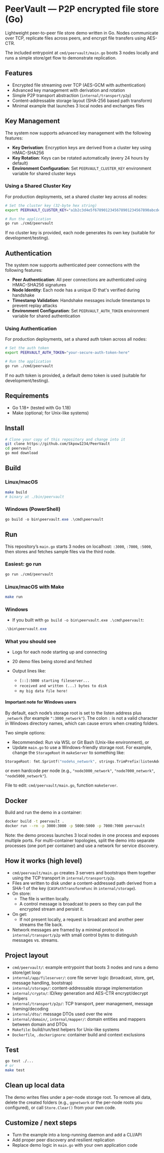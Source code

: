 # PeerVault — P2P encrypted file store (Go)

Lightweight peer-to-peer file store demo written in Go. Nodes communicate over TCP, replicate files across peers, and encrypt file transfers using AES-CTR.

The included entrypoint at `cmd/peervault/main.go` boots 3 nodes locally and runs a simple store/get flow to demonstrate replication.

## Features

- Encrypted file streaming over TCP (AES-GCM with authentication)
- Advanced key management with derivation and rotation
- Simple P2P transport abstraction (`internal/transport/p2p`)
- Content-addressable storage layout (SHA-256 based path transform)
- Minimal example that launches 3 local nodes and exchanges files

## Key Management

The system now supports advanced key management with the following features:

- **Key Derivation**: Encryption keys are derived from a cluster key using HMAC-SHA256
- **Key Rotation**: Keys can be rotated automatically (every 24 hours by default)
- **Environment Configuration**: Set `PEERVAULT_CLUSTER_KEY` environment variable for shared cluster keys

### Using a Shared Cluster Key

For production deployments, set a shared cluster key across all nodes:

```bash
# Set the cluster key (32-byte hex string)
export PEERVAULT_CLUSTER_KEY="a1b2c3d4e5f6789012345678901234567890abcdef1234567890abcdef123456"

# Run the application
go run ./cmd/peervault
```

If no cluster key is provided, each node generates its own key (suitable for development/testing).

## Authentication

The system now supports authenticated peer connections with the following features:

- **Peer Authentication**: All peer connections are authenticated using HMAC-SHA256 signatures
- **Node Identity**: Each node has a unique ID that's verified during handshake
- **Timestamp Validation**: Handshake messages include timestamps to prevent replay attacks
- **Environment Configuration**: Set `PEERVAULT_AUTH_TOKEN` environment variable for shared authentication

### Using Authentication

For production deployments, set a shared auth token across all nodes:

```bash
# Set the auth token
export PEERVAULT_AUTH_TOKEN="your-secure-auth-token-here"

# Run the application
go run ./cmd/peervault
```

If no auth token is provided, a default demo token is used (suitable for development/testing).

## Requirements

- Go 1.18+ (tested with Go 1.18)
- Make (optional; for Unix-like systems)

## Install

```bash
# Clone your copy of this repository and change into it
git clone https://github.com/Skpow1234/PeerVault
cd peervault
go mod download
```

## Build

### Linux/macOS

```bash
make build
# binary at ./bin/peervault
```

### Windows (PowerShell)

```powershell
go build -o bin\peervault.exe .\cmd\peervault
```

## Run

This repository’s `main.go` starts 3 nodes on localhost: `:3000`, `:7000`, `:5000`, then stores and fetches sample files via the third node.

### Easiest: go run

```bash
go run ./cmd/peervault
```

### Linux/macOS with Make

```bash
make run
```

### Windows

- If you built with `go build -o bin\peervault.exe .\cmd\peervault`:

```powershell
.\bin\peervault.exe
```

### What you should see

- Logs for each node starting up and connecting
- 20 demo files being stored and fetched
- Output lines like:

  - `[::]:5000 starting fileserver...`
  - `received and written (...) bytes to disk`
  - `my big data file here!`

#### Important note for Windows users

By default, each node’s storage root is set to the listen address plus `_network` (for example `":3000_network"`). The colon `:` is not a valid character in Windows directory names, which can cause errors when creating folders.

Two simple options:

- Recommended: Run via WSL or Git Bash (Unix-like environment), or
- Update `main.go` to use a Windows-friendly storage root. For example, change the `StorageRoot` in `makeServer` to something like:

```go
StorageRoot: fmt.Sprintf("node%s_network", strings.TrimPrefix(listenAddr, ":")),
```

or even hardcode per node (e.g., `"node3000_network"`, `"node7000_network"`, `"node5000_network"`).

File to edit: `cmd/peervault/main.go`, function `makeServer`.

## Docker

Build and run the demo in a container:

```bash
docker build -t peervault .
docker run --rm -p 3000:3000 -p 5000:5000 -p 7000:7000 peervault
```

Note: the demo process launches 3 local nodes in one process and exposes multiple ports. For multi-container topologies, split the demo into separate processes (one port per container) and use a network for service discovery.

## How it works (high level)

- `cmd/peervault/main.go` creates 3 servers and bootstraps them together using the TCP transport in `internal/transport/p2p`.
- Files are written to disk under a content-addressed path derived from a SHA-1 of the key (`CASPathTransformFunc` in `internal/storage`).
- On store:
  - The file is written locally.
  - A control message is broadcast to peers so they can pull the encrypted stream and persist it.
- On get:
  - If not present locally, a request is broadcast and another peer streams the file back.
- Network messages are framed by a minimal protocol in `internal/transport/p2p` with small control bytes to distinguish messages vs. streams.

## Project layout

- `cmd/peervault/`: example entrypoint that boots 3 nodes and runs a demo store/get loop
- `internal/app/fileserver/`: core file server logic (broadcast, store, get, message handling, bootstrap)
- `internal/storage/`: content-addressable storage implementation
- `internal/crypto/`: ID/key generation and AES-CTR encrypt/decrypt helpers
- `internal/transport/p2p/`: TCP transport, peer management, message framing/decoding
- `internal/dto/`: message DTOs used over the wire
- `internal/domain/`, `internal/mapper/`: domain entities and mappers between domain and DTOs
- `Makefile`: build/run/test helpers for Unix-like systems
- `Dockerfile`, `.dockerignore`: container build and context exclusions

## Test

```bash
go test ./...
# or
make test
```

## Clean up local data

The demo writes files under a per-node storage root. To remove all data, delete the created folders (e.g., `ggnetwork` or the per-node roots you configured), or call `Store.Clear()` from your own code.

## Customize / next steps

- Turn the example into a long-running daemon and add a CLI/API
- Add proper peer discovery and resilient replication
- Replace demo logic in `main.go` with your own application code
